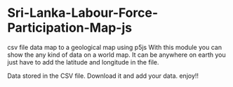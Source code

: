 # Sri-Lanka-Labour-Force-Participation-Map-js
csv file data map to a geological map using p5js
With this module you can show the any kind of data on a world map. It can be anywhere on earth you just have to add the latitude and longitude in the file.

Data stored in the CSV file. Download it and add your data. enjoy!!
